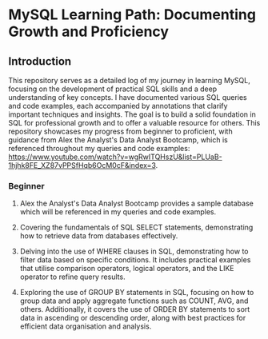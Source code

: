 # MySQL Learning Path: Documenting Growth and Proficiency #

## Introduction ##

This repository serves as a detailed log of my journey in learning MySQL, focusing on the development of practical SQL skills and a deep understanding of key concepts. I have documented various SQL queries and code examples, each accompanied by annotations that clarify important techniques and insights. The goal is to build a solid foundation in SQL for professional growth and to offer a valuable resource for others. This repository showcases my progress from beginner to proficient, with guidance from Alex the Analyst's Data Analyst Bootcamp, which is referenced throughout my queries and code examples: https://www.youtube.com/watch?v=wgRwITQHszU&list=PLUaB-1hjhk8FE_XZ87vPPSfHqb6OcM0cF&index=3.

### Beginner ### 

1. Alex the Analyst's Data Analyst Bootcamp provides a sample database which will be referenced in my queries and code examples.

2. Covering the fundamentals of SQL SELECT statements, demonstrating how to retrieve data from databases effectively. 

3. Delving into the use of WHERE clauses in SQL, demonstrating how to filter data based on specific conditions. It includes practical examples that utilise comparison operators, logical operators, and the LIKE operator to refine query results.

4. Exploring the use of GROUP BY statements in SQL, focusing on how to group data and apply aggregate functions such as COUNT, AVG, and others. Additionally, it covers the use of ORDER BY statements to sort data in ascending or descending order, along with best practices for efficient data organisation and analysis.
